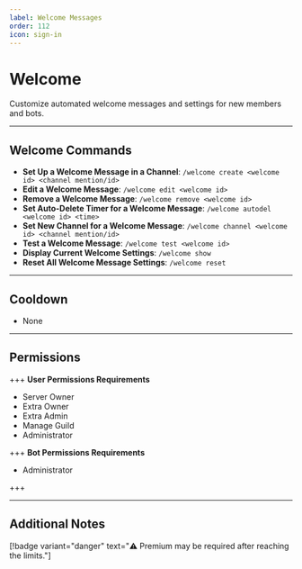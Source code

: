 ```yaml
---
label: Welcome Messages
order: 112
icon: sign-in
---
```


# Welcome

Customize automated welcome messages and settings for new members and bots.

---

## Welcome Commands

- **Set Up a Welcome Message in a Channel**: `/welcome create <welcome id> <channel mention/id>`
- **Edit a Welcome Message**: `/welcome edit <welcome id>`
- **Remove a Welcome Message**: `/welcome remove <welcome id>`
- **Set Auto-Delete Timer for a Welcome Message**: `/welcome autodel <welcome id> <time>`
- **Set New Channel for a Welcome Message**: `/welcome channel <welcome id> <channel mention/id>`
- **Test a Welcome Message**: `/welcome test <welcome id>`
- **Display Current Welcome Settings**: `/welcome show`
- **Reset All Welcome Message Settings**: `/welcome reset`

---

## Cooldown

- None

---

## Permissions

+++ **User Permissions Requirements**

- Server Owner
- Extra Owner
- Extra Admin
- Manage Guild
- Administrator

+++ **Bot Permissions Requirements**

- Administrator

+++

---

## Additional Notes

[!badge variant="danger" text="⚠️ Premium may be required after reaching the limits."]
